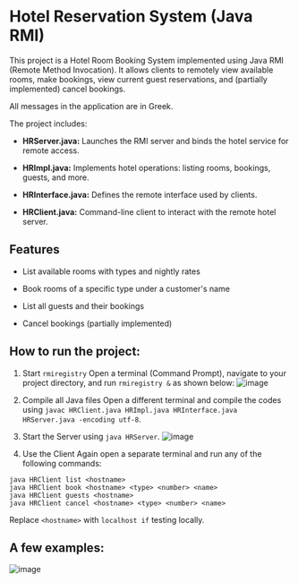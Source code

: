 # Hotel Reservation System (Java RMI)

This project is a Hotel Room Booking System implemented using Java RMI (Remote Method Invocation). It allows clients to remotely view available rooms, make bookings, view current guest reservations, and (partially implemented) cancel bookings.

All messages in the application are in Greek.

The project includes:
- **HRServer.java:**     Launches the RMI server and binds the hotel service for remote access.
  
- **HRImpl.java:**       Implements hotel operations: listing rooms, bookings, guests, and more.
  
- **HRInterface.java:**  Defines the remote interface used by clients.
  
- **HRClient.java:**     Command-line client to interact with the remote hotel server.

## Features
- List available rooms with types and nightly rates

- Book rooms of a specific type under a customer's name

- List all guests and their bookings

- Cancel bookings (partially implemented)

## How to run the project:
1. Start `rmiregistry`
Open a terminal (Command Prompt), navigate to your project directory, and run `rmiregistry &` as shown below:
![image](https://github.com/user-attachments/assets/8af03656-4373-44b5-a280-e2cdfd5f5efc)

2. Compile all Java files
Open a different terminal and compile the codes using `javac HRClient.java HRImpl.java HRInterface.java HRServer.java -encoding utf-8`.

3. Start the Server using `java HRServer`.
![image](https://github.com/user-attachments/assets/4635ec54-0a57-4af6-b979-1f213e78471f)

4. Use the Client
Again open a separate terminal and run any of the following commands:
```
java HRClient list <hostname>
java HRClient book <hostname> <type> <number> <name>
java HRClient guests <hostname>
java HRClient cancel <hostname> <type> <number> <name>
```
Replace `<hostname>` with `localhost if` testing locally.

## A few examples:
![image](https://github.com/user-attachments/assets/272c9726-8c8d-479b-af12-87925d3ae46b)

